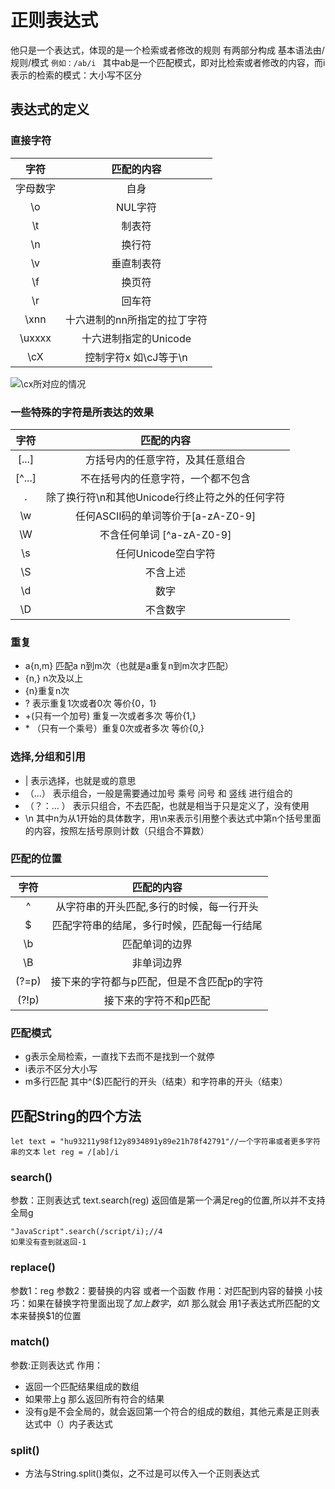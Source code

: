 # 正则表达式
他只是一个表达式，体现的是一个检索或者修改的规则
有两部分构成
基本语法由/规则/模式
`例如：/ab/i `
其中ab是一个匹配模式，即对比检索或者修改的内容，而i表示的检索的模式：大小写不区分
## 表达式的定义
### 直接字符
|  字符   | 匹配的内容  |
| :----:   |:----:  |
| 字母数字  | 自身 |
| \o  | NUL字符 |
| \t  | 制表符 |
| \n  | 换行符 |
| \v  | 垂直制表符 |
| \f  | 换页符 |
| \r  | 回车符 |
| \xnn  | 十六进制的nn所指定的拉丁字符 |
| \uxxxx  | 十六进制指定的Unicode |
| \cX  | 控制字符x  如\cJ等于\n |

![\cx所对应的情况](https://user-images.githubusercontent.com/59946363/139771202-a472f09f-cbc4-44fc-ba9d-9129971f4e67.png)

### 一些特殊的字符是所表达的效果
|  字符   | 匹配的内容  |
| :----:   |:----:  |
| [...]  | 方括号内的任意字符，及其任意组合 |
| [^...]  | 不在括号内的任意字符，一个都不包含 |
| .  | 除了换行符\n和其他Unicode行终止符之外的任何字符 |
| \w  |任何ASCII码的单词等价于[a-zA-Z0-9] |
| \W  |不含任何单词 [^a-zA-Z0-9]|
| \s  | 任何Unicode空白字符|
| \S  | 不含上述|
| \d  | 数字|
| \D  | 不含数字|

### 重复
- a{n,m} 匹配a   n到m次（也就是a重复n到m次才匹配）
- {n,} n次及以上
- {n}重复n次
- ? 表示重复1次或者0次 等价{0，1}
- \+(只有一个加号) 重复一次或者多次 等价{1,}
- \* （只有一个乘号）重复0次或者多次 等价{0,}

### 选择,分组和引用
- | 表示选择，也就是或的意思
- （...） 表示组合，一般是需要通过加号 乘号 问号 和 竖线 进行组合的
- （？：... ） 表示只组合，不去匹配，也就是相当于只是定义了，没有使用
- \n 其中n为从1开始的具体数字，用\n来表示引用整个表达式中第n个括号里面的内容，按照左括号原则计数（只组合不算数）

### 匹配的位置
|  字符   | 匹配的内容  |
| :----:   |:----:  |
|^|从字符串的开头匹配,多行的时候，每一行开头|
|$|匹配字符串的结尾，多行时候，匹配每一行结尾|
|\b|匹配单词的边界|
|\B|非单词边界|
|(?=p)|接下来的字符都与p匹配，但是不含匹配p的字符|
|(?!p)|接下来的字符不和p匹配|

### 匹配模式
- g表示全局检索，一直找下去而不是找到一个就停
- i表示不区分大小写
- m多行匹配 其中^($)匹配行的开头（结束）和字符串的开头（结束） 

## 匹配String的四个方法
`let text = "hu93211y98f12y8934891y89e21h78f42791"//一个字符串或者更多字符串的文本`
`let reg = /[ab]/i`
### search()
参数：正则表达式
text.search(reg)
返回值是第一个满足reg的位置,所以并不支持全局g
```
"JavaScript".search(/script/i);//4
如果没有查到就返回-1

```
### replace()
参数1：reg
参数2：要替换的内容  或者一个函数
作用：对匹配到内容的替换
小技巧：如果在替换字符里面出现了$加上数字，如$1 那么就会 用1子表达式所匹配的文本来替换$1的位置
### match()
参数:正则表达式
作用：
- 返回一个匹配结果组成的数组
- 如果带上g 那么返回所有符合的结果
- 没有g是不会全局的，就会返回第一个符合的组成的数组，其他元素是正则表达式中（）内子表达式
### split()
- 方法与String.split()类似，之不过是可以传入一个正则表达式
